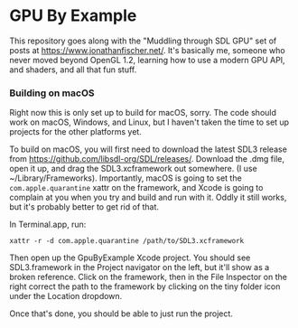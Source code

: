 #  GPU By Example

This repository goes along with the "Muddling through SDL GPU" set of posts
at https://www.jonathanfischer.net/. It's basically me, someone who never
moved beyond OpenGL 1.2, learning how to use a modern GPU API, and shaders,
and all that fun stuff.

### Building on macOS

Right now this is only set up to build for macOS, sorry. The code should work
on macOS, Windows, and Linux, but I haven't taken the time to set up projects
for the other platforms yet.

To build on macOS, you will first need to download the latest SDL3 release from
https://github.com/libsdl-org/SDL/releases/. Download the .dmg file, open it up,
and drag the SDL3.xcframework out somewhere. (I use ~/Library/Frameworks).
Importantly, macOS is going to set the `com.apple.quarantine` xattr on the
framework, and Xcode is going to complain at you when you try and build and run
with it. Oddly it still works, but it's probably better to get rid of that.

In Terminal.app, run:

    xattr -r -d com.apple.quarantine /path/to/SDL3.xcframework

Then open up the GpuByExample Xcode project. You should see SDL3.framework in the
Project navigator on the left, but it'll show as a broken reference. Click on the
framework, then in the File Inspector on the right correct the path to the framework
by clicking on the tiny folder icon under the Location dropdown.

Once that's done, you should be able to just run the project.
